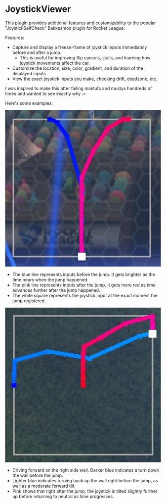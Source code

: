 # JoystickViewer

This plugin provides additional features and customizability to the popular "JoystickSelfCheck" Bakkesmod plugin for Rocket League:

Features:
- Capture and display a freeze-frame of joystick inputs immediately before and after a jump.
   - This is useful for improving flip cancels, stalls, and learning how joystick movements affect the car.
- Customize the location, size, color, gradient, and duration of the displayed inputs
- View the exact joystick inputs you make, checking drift, deadzone, etc.

I was inspired to make this after failing maktufs and mustys hundreds of times and wanted to see exactly why :>

Here's some examples: 

![Maktuf Reset](./example1.png)
- The blue line represents inputs before the jump. It gets brighter as the time nears when the jump happened.
- The pink line represents inputs after the jump. It gets more red as time advances further after the jump happened.
- The white square represents the joystick input at the exact moment the jump registered.

![Single Wall Dash](./example2.png)
- Driving forward on the right side wall. Darker blue indicates a turn down the wall before the jump.
- Lighter blue indicates turning back up the wall right before the jump, as well as a moderate forward tilt.
- Pink shows that right after the jump, the joystick is tilted slightly further up before returning to neutral as time progresses.